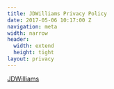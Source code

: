 ```yaml
---
title: JDWilliams Privacy Policy
date: 2017-05-06 10:17:00 Z
navigation: meta
width: narrow
header:
  width: extend
  height: tight
layout: privacy
---
```


[JDWilliams](http://www.jdwilliams.com) 
